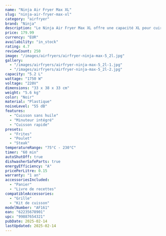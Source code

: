 ```yaml
---
name: "Ninja Air Fryer Max XL"
slug: "ninja-air-fryer-max-xl"
category: "airfryer"
brand: "Ninja"
description: "Le Ninja Air Fryer Max XL offre une capacité XL pour cuire des repas pour toute la famille."
price: 179.99
currency: "EUR"
availability: "in_stock"
rating: 4.7
reviewCount: 250
image: "/images/airfryers/airfryer-ninja-max-5_2l.jpg"
gallery:
  - "/images/airfryers/airfryer-ninja-max-5_2l-1.jpg"
  - "/images/airfryers/airfryer-ninja-max-5_2l-2.jpg"
capacity: "5.2 L"
wattage: "1750 W"
voltage: "220V"
dimensions: "33 x 38 x 33 cm"
weight: "5.6 kg"
color: "Noir"
material: "Plastique"
noiseLevel: "55 dB"
features:
  - "Cuisson sans huile"
  - "Minuteur intégré"
  - "Cuisson rapide"
presets:
  - "Frites"
  - "Poulet"
  - "Steak"
temperatureRange: "75°C - 230°C"
timer: "60 min"
autoShutOff: true
dishwasherSafeParts: true
energyEfficiency: "A"
pricePerLitre: 0.15
warranty: "1 an"
accessoriesIncluded:
  - "Panier"
  - "Livre de recettes"
compatibleAccessories:
  - "Grille"
  - "Kit de cuisson"
modelNumber: "AF161"
ean: "62235678901"
upc: "99887654321"
pubDate: 2025-02-14
lastUpdated: 2025-02-14
---
```

